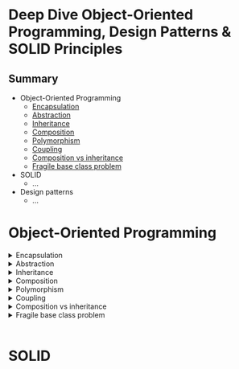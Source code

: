 # Deep Dive Object-Oriented Programming, Design Patterns & SOLID Principles

## Summary
- Object-Oriented Programming
    - [Encapsulation](#encapsulation)
    - [Abstraction](#abstraction)
    - [Inheritance](#inheritance)
    - [Composition](#composition)
    - [Polymorphism](#polymorphism)
    - [Coupling](#coupling)
    - [Composition vs inheritance](#compositionVsInheritance)
    - [Fragile base class problem](#fragileBaseClassProblem)
- SOLID
    - ...
- Design patterns
    - ...

# Object-Oriented Programming

<details>
<summary>Encapsulation</summary>
<a name="encapsulation"></a>

Encapsulation is a way to restrict the direct access to some components of an object, so users cannot access state values for all of the variables of a particular object. Encapsulation can be used to hide both data members and data functions or methods (implementation details) associated with an instantiated class or object.  

```python
class Temperature:
    def __init__(self):
        # Private attribute (convention: prefix with underscore)
        self._celsius = 0

    # Public method to set temperature in Celsius
    def set_celsius(self, value):
        if value < -273.15:
            print("Temperature cannot be below absolute zero!")
        else:
            self._celsius = value

    # Public method to get temperature in Celsius
    def get_celsius(self):
        return self._celsius

    # Public method to get temperature in Fahrenheit
    def get_fahrenheit(self):
        return (self._celsius * 9/5) + 32


# Create a Temperature object
temp = Temperature()

# Set temperature in Celsius
temp.set_celsius(25)

# Get temperature in Celsius and Fahrenheit
print(f"Celsius: {temp.get_celsius()}°C")       # Output: Celsius: 25°C
print(f"Fahrenheit: {temp.get_fahrenheit()}°F") # Output: Fahrenheit: 77.0°F

# Try to set an invalid temperature
temp.set_celsius(-300)  # Output: Temperature cannot be below absolute zero!
```

- The `_celsius` attribute is marked as private by prefixing it with an underscore (_). This indicates that it should not be accessed directly from outside the class.  

- The `set_celsius`, `get_celsius`, and `get_fahrenheit` methods provide a controlled interface to interact with the `_celsius` attribute.
</details>

<details>
<summary>Abstraction</summary>
<a name="abstraction"></a>

Abstraction refers to the concept of hiding the complex implementation details and showing only the essential features of an object. In other words, abstraction allows you to focus on what an object does rather than how it does it.
Abstraction is about hiding complexity and showing only the essential features.



- **Abstract Classes:** that cannot be instantiated and may contain abstract methods (methods without implementation).  
- **Interfaces/Protocols:** Define a contract for what methods a class should implement without providing the implementation.

```swift
// Step 1: Define a protocol (abstract interface)
protocol Animal {
    func makeSound()
}

// Step 2: Create concrete classes that conform to the protocol
class Dog: Animal {
    func makeSound() {
        print("Woof!")
    }
}

class Cat: Animal {
    func makeSound() {
        print("Meow!")
    }
}

// Step 3: Use the abstraction
let myDog = Dog()
let myCat = Cat()

myDog.makeSound() // Output: Woof!
myCat.makeSound() // Output: Meow!
```
- The Animal protocol is the abstraction, and Dog and Cat are the concrete implementations.
- The Animal protocol defines a single method makeSound(). This is the abstraction—it tells us what an animal should do (make a sound) but not how it does it.
- Dog and Cat are concrete classes that conform to the Animal protocol. They provide their own implementations of makeSound().

</details>

<details>
<summary>Inheritance</summary>
<a name="inheritance"></a>

Inheritance allows a class (called a child class or subclass) to inherit properties and methods from another class (called a parent class or superclass). This promotes code reusability and establishes a hierarchical relationship between classes.

```Dart
// Parent class
class Animal {
  String name;

  // Constructor
  Animal(this.name);

  // Method
  void makeSound() {
    print("$name makes a sound");
  }
}

// Child class inheriting from Animal
class Dog extends Animal {
  // Constructor
  Dog(String name) : super(name);

  // Overriding the makeSound method
  @override
  void makeSound() {
    print("$name barks!");
  }
}

void main() {
  // Create an object of the Dog class
  Dog myDog = Dog("Buddy");

  // Call methods
  myDog.makeSound(); // Overridden method
}
```

```mermaid
graph TD;
    A[Animal] -- "Dog is a animal" --> B[Dog];
```

</details>

<details>
<summary>Composition</summary>
<a name="composition"></a>

write explanation here...

</details>

<details>
<summary>Polymorphism</summary>
<a name="polymorphism"></a>

Polymorphism allows objects of different classes to be treated as objects of a common superclass. The term "polymorphism" comes from Greek, meaning "many forms." In OOP, it refers to the ability of a single function, method, or operator to work in different ways depending on the context.

- **Compile-time Polymorphism (Method Overloading):** This is achieved by defining multiple methods with the same name but different parameters.

- **Runtime Polymorphism (Method Overriding):** This is achieved when a subclass provides a specific implementation of a method that is already defined in its superclass.

```Kotlin
// Superclass
open class Shape {
    open fun draw() {
        println("Drawing a shape")
    }
}

// Subclass
class Circle : Shape() {
    override fun draw() {
        println("Drawing a circle")
    }
}

fun main() {
    val shape: Shape = Circle()  // Polymorphism: Shape reference, Circle object
    shape.draw()  // Output: Drawing a circle
}
```
- Superclass (`Shape`): Defines a method `draw()`.
- Subclass (`Circle`): Overrides the `draw()` method to provide its own implementation.
- Polymorphism: The `shape` variable is of type `Shape`, but it holds an object of type `Circle`. When `draw()` is called, the overridden method in `Circle` is executed.

</details>

<details>
<summary>Coupling</summary>
<a name="coupling"></a>

Coupling measures how closely two classes are connected or dependent on each other. High coupling means that classes are tightly interconnected, making the system harder to maintain, modify, and test.

**Benefits of Loose Coupling:**
**Flexibility:** You can easily replace or modify components without affecting other parts of the system.

**Maintainability:** Changes in one class are less likely to break other classes.

**Testability:** It's easier to test classes in isolation when they are not tightly coupled.

**Bad pratice**
Coupling Example:
```ruby
class Car
  def initialize
    @engine = Engine.new
  end

  def start
    @engine.start
  end
end

class Engine
  def start
    puts "Engine started!"
  end
end

car = Car.new
car.start
```

**Good pratice**
**Loose Coupling Example:**
```Ruby
class Car
  def initialize(engine)
    @engine = engine
  end

  def start
    @engine.start
  end
end

class Engine
  def start
    puts "Engine started!"
  end
end

class ElectricEngine
  def start
    puts "Electric engine started!"
  end
end

# Using a regular engine
regular_engine = Engine.new
car = Car.new(regular_engine)
car.start

# Using an electric engine
electric_engine = ElectricEngine.new
car = Car.new(electric_engine)
car.start
```

</details>

<details>
<summary>Composition vs inheritance</summary>
<a name="compositionVsInheritance"></a>

write explanation here...

</details>

<details>
<summary>Fragile base class problem</summary>
<a name="fragileBaseClassProblem"></a>

write explanation here...

</details>

<br/>  

# SOLID